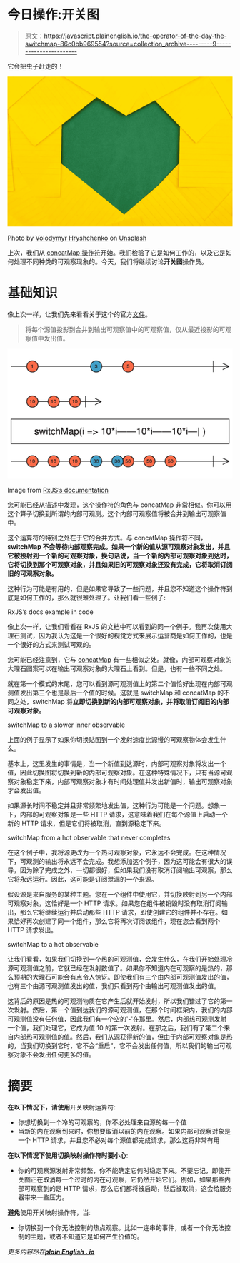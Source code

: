 # 今日操作:开关图

> 原文：<https://javascript.plainenglish.io/the-operator-of-the-day-the-switchmap-86c0bb969554?source=collection_archive---------9----------------------->

它会把虫子赶走的！

![](img/0caca080298ff9cd6ec5ce611f45acbc.png)

Photo by [Volodymyr Hryshchenko](https://unsplash.com/@lunarts?utm_source=unsplash&utm_medium=referral&utm_content=creditCopyText) on [Unsplash](https://unsplash.com/?utm_source=unsplash&utm_medium=referral&utm_content=creditCopyText)

上次，我们从 [concatMap 操作符](/the-operator-of-the-day-the-concatmap-f7a416945663)开始。我们检验了它是如何工作的，以及它是如何处理不同种类的可观察现象的。今天，我们将继续讨论**开关图**操作员。

# 基础知识

像上次一样，让我们先来看看关于这个的官方[文件](https://www.learnrxjs.io/learn-rxjs/operators/transformation/switchmap)。

> 将每个源值投影到合并到输出可观察值中的可观察值，仅从最近投影的可观察值中发出值。

![](img/c75430a9c87761a2eccc4c402fb9d408.png)

Image from [RxJS’s documentation](https://rxjs-dev.firebaseapp.com/api/operators/switchMap)

您可能已经从描述中发现，这个操作符的角色与 concatMap 非常相似。你可以用这个算子切换到所谓的内部可观测。这个内部可观察值将被合并到输出可观察值中。

这个运算符的特别之处在于它的合并方式。与 concatMap 操作符不同， **switchMap 不会等待内部观察完成。如果一个新的值从源可观察对象发出，并且它被投射到一个新的可观察对象，换句话说，当一个新的内部可观察对象到达时，它将切换到那个可观察对象，并且如果旧的可观察对象还没有完成，它将取消订阅旧的可观察对象。**

这种行为可能是有用的，但是如果它导致了一些问题，并且您不知道这个操作符到底是如何工作的，那么就很难处理了。让我们看一些例子:

RxJS’s docs example in code

像上次一样，让我们看看在 RxJS 的文档中可以看到的同一个例子。我再次使用大理石测试，因为我认为这是一个很好的视觉方式来展示运营商是如何工作的，也是一个很好的方式来测试可观的。

您可能已经注意到，它与 [concatMap](/the-operator-of-the-day-the-concatmap-f7a416945663) 有一些相似之处。就像，内部可观察对象的大理石图案可以在输出可观察对象的大理石上看到。但是，也有一些不同之处。

就在第一个模式的末尾，您可以看到源可观测值上的第二个值恰好出现在内部可观测值发出第三个也是最后一个值的时候。这就是 switchMap 和 concatMap 的不同之处，switchMap 将**立即切换到新的内部可观察对象，并将取消订阅旧的内部可观察对象。**

switchMap to a slower inner observable

上面的例子显示了如果你切换贴图到一个发射速度比源慢的可观察物体会发生什么。

基本上，这里发生的事情是，当一个新值到达源时，内部可观察对象将发出一个值，因此切换图将切换到新的内部可观察对象。在这种特殊情况下，只有当源可观察对象稳定下来，内部可观察对象才有时间处理值并发出新值时，输出可观察对象才会发出值。

如果源长时间不稳定并且非常频繁地发出值，这种行为可能是一个问题。想象一下，内部的可观察对象是一些 HTTP 请求，这意味着我们在每个源值上启动一个新的 HTTP 请求，但是它们将被取消，直到源稳定下来。

switchMap from a hot observable that never completes

在这个例子中，我将源更改为一个热可观察对象，它永远不会完成。在这种情况下，可观测的输出将永远不会完成。我想添加这个例子，因为这可能会有很大的误导，因为除了完成之外，一切都很好，但如果我们没有取消订阅输出可观察，那么它将永远运行。因此，这可能是订阅泄漏的一个来源。

假设源是来自服务的某种主题。您在一个组件中使用它，并切换映射到另一个内部可观察对象，这恰好是一个 HTTP 请求。如果您在组件被销毁时没有取消订阅输出，那么它将继续运行并启动那些 HTTP 请求，即使创建它的组件并不存在。如果恰好再次创建了同一个组件，那么它将再次订阅该组件，现在您会看到两个 HTTP 请求发出。

switchMap to a hot observable

让我们看看，如果我们切换到一个热的可观测值，会发生什么，在我们开始处理冷源可观测值之前，它就已经在发射数值了。如果你不知道内在可观察的是热的，那么预期的大理石可能会有点令人惊讶。即使我们有三个由内部可观测值发出的值，也有三个由源可观测值发出的值，我们只看到两个由输出可观测值发出的值。

这背后的原因是热的可观测物质在它产生后就开始发射，所以我们错过了它的第一次发射。然后，第一个值到达我们的源可观测值，在那个时间框架内，我们的内部可观测值没有任何值，因此我们有一个空的'-'在那里。然后，内部热可观测发射一个值，我们处理它，它成为值 10 的第一次发射。在那之后，我们有了第二个来自内部热可观测值的值。然后，我们从源获得新的值，但由于内部可观察对象是热的，当我们切换到它时，它不会“重启”，它不会发出任何值，所以我们的输出可观察对象不会发出任何更多的值。

# 摘要

**在以下情况下，请使用**开关映射运算符:

*   你想切换到一个冷的可观察的，你不必处理来自源的每一个值
*   当新的内在观察到来时，你想要取消以前的内在观察。如果内部可观察对象是一个 HTTP 请求，并且您不必对每个源值都完成请求，那么这将非常有用

**在以下情况下使用切换映射操作符时要小心**:

*   你的可观察源发射非常频繁，你不能确定它何时稳定下来。不要忘记，即使开关图正在取消每一个过时的内在可观察，它仍然开始它们。例如，如果那些内部可观察到的是 HTTP 请求，那么它们都将被启动，然后被取消，这会给服务器带来一些压力。

**避免**使用开关映射操作符，当:

*   你切换到一个你无法控制的热点观察。比如一连串的事件，或者一个你无法控制的主题，或者不知道它是如何产生价值的。

*更多内容尽在*[***plain English . io***](http://plainenglish.io/)